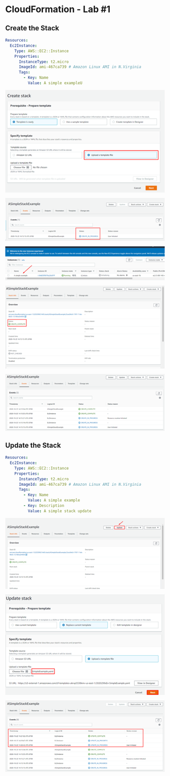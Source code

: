 # CloudFormation - Lab #1

## Create the Stack

```yaml
Resources:
  Ec2Instance:
    Type: AWS::EC2::Instance
    Properties:
      InstanceType: t2.micro
      ImageId: ami-467ca739 # Amazon Linux AMI in N.Virginia
      Tags:
        - Key: Name
          Value: A simple exampleU
```

![](<../.gitbook/assets/image (6) (1) (1).png>)

![](<../.gitbook/assets/image (10).png>)

![](<../.gitbook/assets/image (8) (1) (1).png>)

![](<../.gitbook/assets/image (2).png>)

![](<../.gitbook/assets/image (13).png>)



## Update the Stack

```yaml
Resources:
  Ec2Instance:
    Type: AWS::EC2::Instance
    Properties:
      InstanceType: t2.micro
      ImageId: ami-467ca739 # Amazon Linux AMI in N.Virginia
      Tags:
        - Key: Name
          Value: A simple example
        - Key: Description
          Value: A simple stack update
```

![](<../.gitbook/assets/image (1) (1).png>)

![](<../.gitbook/assets/image (5).png>)

![](<../.gitbook/assets/image (3).png>)
